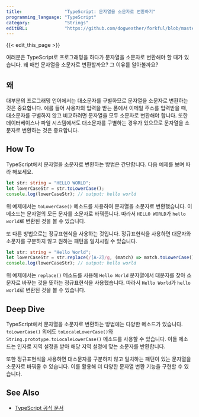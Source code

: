```yaml
---
title:                "TypeScript: 문자열을 소문자로 변환하기"
programming_language: "TypeScript"
category:             "Strings"
editURL:              "https://github.com/dogweather/forkful/blob/master/content/ko/typescript/converting-a-string-to-lower-case.md"
---
```


{{< edit_this_page >}}

여러분은 TypeScript로 프로그래밍을 하다가 문자열을 소문자로 변환해야 할 때가 있습니다. 왜 매번 문자열을 소문자로 변환할까요? 그 이유를 알아볼까요?

## 왜

대부분의 프로그래밍 언어에서는 대소문자를 구별하므로 문자열을 소문자로 변환하는 것은 중요합니다. 예를 들어 사용자의 입력을 받는 폼에서 이메일 주소를 입력받을 때, 대소문자를 구별하지 않고 비교하려면 문자열을 모두 소문자로 변환해야 합니다. 또한 데이터베이스나 파일 시스템에서도 대소문자를 구별하는 경우가 있으므로 문자열을 소문자로 변환하는 것은 중요합니다.

## How To

TypeScript에서 문자열을 소문자로 변환하는 방법은 간단합니다. 다음 예제를 보며 따라 해보세요.

```TypeScript
let str: string = "HELLO WORLD";
let lowerCaseStr = str.toLowerCase();
console.log(lowerCaseStr); // output: hello world
```

위 예제에서는 `toLowerCase()` 메소드를 사용하여 문자열을 소문자로 변환했습니다. 이 메소드는 문자열의 모든 문자를 소문자로 바꿔줍니다. 따라서 `HELLO WORLD`가 `hello world`로 변환된 것을 볼 수 있습니다.

또 다른 방법으로는 정규표현식을 사용하는 것입니다. 정규표현식을 사용하면 대문자와 소문자를 구분하지 않고 원하는 패턴을 일치시킬 수 있습니다.

```TypeScript
let str: string = "Hello World";
let lowerCaseStr = str.replace(/[A-Z]/g, (match) => match.toLowerCase());
console.log(lowerCaseStr); // output: hello world
```

위 예제에서는 `replace()` 메소드를 사용해 `Hello World` 문자열에서 대문자를 찾아 소문자로 바꾸는 것을 뜻하는 정규표현식을 사용했습니다. 따라서 `Hello World`가 `hello world`로 변환된 것을 볼 수 있습니다.

## Deep Dive

TypeScript에서 문자열을 소문자로 변환하는 방법에는 다양한 메소드가 있습니다. `toLowerCase()` 외에도 `toLocaleLowerCase()`와 `String.prototype.toLocaleLowerCase()` 메소드를 사용할 수 있습니다. 이들 메소드는 인자로 지역 설정을 받아 해당 지역 설정에 맞는 소문자를 반환합니다.

또한 정규표현식을 사용하면 대소문자를 구분하지 않고 일치하는 패턴이 있는 문자열을 소문자로 바꿔줄 수 있습니다. 이를 활용해 더 다양한 문자열 변환 기능을 구현할 수 있습니다.

## See Also

- [TypeScript 공식 문서](https://www.typescriptlang.org/docs/handbook/utility-types.html#lowercasestring-strings)